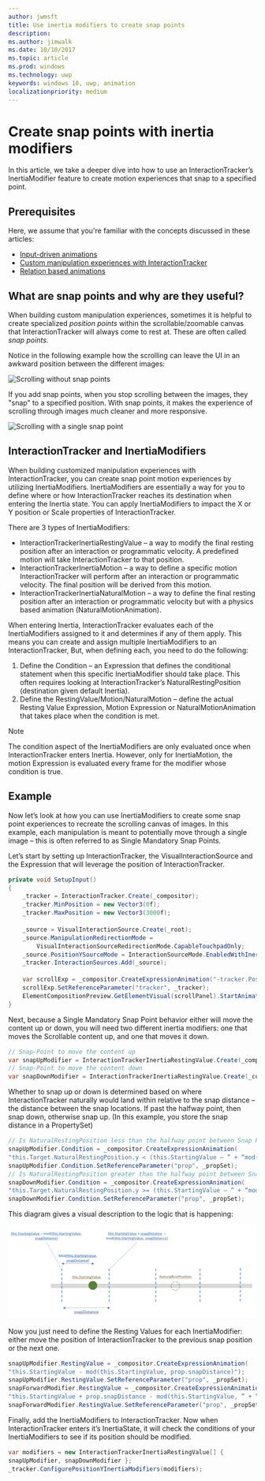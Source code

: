 ```yaml
---
author: jwmsft
title: Use inertia modifiers to create snap points
description: 
ms.author: jimwalk
ms.date: 10/10/2017
ms.topic: article
ms.prod: windows
ms.technology: uwp
keywords: windows 10, uwp, animation
localizationpriority: medium
---
```

# Create snap points with inertia modifiers

In this article, we take a deeper dive into how to use an InteractionTracker’s InertiaModifier feature to create motion experiences that snap to a specified point.

## Prerequisites

Here, we assume that you're familiar with the concepts discussed in these articles:

- [Input-driven animations](input-driven-animations.md)
- [Custom manipulation experiences with InteractionTracker](interaction-tracker-manipulations.md)
- [Relation based animations](relation-animations.md)

## What are snap points and why are they useful?

When building custom manipulation experiences, sometimes it is helpful to create specialized _position points_ within the scrollable/zoomable canvas that InteractionTracker will always come to rest at. These are often called _snap points_.

Notice in the following example how the scrolling can leave the UI in an awkward position between the different images:

![Scrolling without snap points](images/animation/snap-points-none.gif)

If you add snap points, when you stop scrolling between the images, they "snap" to a specified position. With snap points, it makes the experience of scrolling through images much cleaner and more responsive.

![Scrolling with a single snap point](images/animation/snap-points-single.gif)

## InteractionTracker and InertiaModifiers

When building customized manipulation experiences with InteractionTracker, you can create snap point motion experiences by utilizing InertiaModifiers. InertiaModifiers are essentially a way for you to define where or how InteractionTracker reaches its destination when entering the Inertia state. You can apply InertiaModifiers to impact the X or Y position or Scale properties of InteractionTracker.

There are 3 types of InertiaModifiers:

- InteractionTrackerInertiaRestingValue – a way to modify the final resting position after an interaction or programmatic velocity. A predefined motion will take InteractionTracker to that position.
- InteractionTrackerInertiaMotion – a way to define a specific motion InteractionTracker will perform after an interaction or programmatic velocity. The final position will be derived from this motion.
- InteractionTrackerInertiaNaturalMotion – a way to define the final resting position after an interaction or programmatic velocity but with a physics based animation (NaturalMotionAnimation).

When entering Inertia, InteractionTracker evaluates each of the InertiaModifiers assigned to it and determines if any of them apply. This means you can create and assign multiple InertiaModifiers to an InteractionTracker, But, when defining each, you need to do the following:

1. Define the Condition – an Expression that defines the conditional statement when this specific InertiaModifier should take place. This often requires looking at InteractionTracker’s NaturalRestingPosition (destination given default Inertia).
1. Define the RestingValue/Motion/NaturalMotion – define the actual Resting Value Expression, Motion Expression or NaturalMotionAnimation that takes place when the condition is met.

> [!NOTE]
> The condition aspect of the InertiaModifiers are only evaluated once when InteractionTracker enters Inertia. However, only for InertiaMotion, the motion Expression is evaluated every frame for the modifier whose condition is true.

## Example

Now let’s look at how you can use InertiaModifiers to create some snap point experiences to recreate the scrolling canvas of images. In this example, each manipulation is meant to potentially move through a single image – this is often referred to as Single Mandatory Snap Points.

Let’s start by setting up InteractionTracker, the VisualInteractionSource and the Expression that will leverage the position of InteractionTracker.

```csharp
private void SetupInput()
{
    _tracker = InteractionTracker.Create(_compositor);
    _tracker.MinPosition = new Vector3(0f);
    _tracker.MaxPosition = new Vector3(3000f);

    _source = VisualInteractionSource.Create(_root);
    _source.ManipulationRedirectionMode =
        VisualInteractionSourceRedirectionMode.CapableTouchpadOnly;
    _source.PositionYSourceMode = InteractionSourceMode.EnabledWithInertia;
    _tracker.InteractionSources.Add(_source);

    var scrollExp = _compositor.CreateExpressionAnimation("-tracker.Position.Y");
    scrollExp.SetReferenceParameter("tracker", _tracker);
    ElementCompositionPreview.GetElementVisual(scrollPanel).StartAnimation("Offset.Y", scrollExp);
}
```

Next, because a Single Mandatory Snap Point behavior either will move the content up or down, you will need two different inertia modifiers: one that moves the Scrollable content up, and one that moves it down.

```csharp
// Snap-Point to move the content up
var snapUpModifier = InteractionTrackerInertiaRestingValue.Create(_compositor);
// Snap-Point to move the content down
var snapDownModifier = InteractionTrackerInertiaRestingValue.Create(_compositor);
```

Whether to snap up or down is determined based on where InteractionTracker naturally would land within relative to the snap distance – the distance between the snap locations. If past the halfway point, then snap down, otherwise snap up. (In this example, you store the snap distance in a PropertySet)

```csharp
// Is NaturalRestingPosition less than the halfway point between Snap Points?
snapUpModifier.Condition = _compositor.CreateExpressionAnimation(
"this.Target.NaturalRestingPosition.y < (this.StartingValue – ” + “mod(this.StartingValue, prop.snapDistance) + prop.snapDistance / 2)");
snapUpModifier.Condition.SetReferenceParameter("prop", _propSet);
// Is NaturalRestingPosition greater than the halfway point between Snap Points?
snapDownModifier.Condition = _compositor.CreateExpressionAnimation(
"this.Target.NaturalRestingPosition.y >= (this.StartingValue – ” + “mod(this.StartingValue, prop.snapDistance) + prop.snapDistance / 2)");
snapDownModifier.Condition.SetReferenceParameter("prop", _propSet);
```

This diagram gives a visual description to the logic that is happening:

![Inertia modifier diagram](images/animation/inertia-modifier-diagram.png)

Now you just need to define the Resting Values for each InertiaModifier: either move the position of InteractionTracker to the previous snap position or the next one.

```csharp
snapUpModifier.RestingValue = _compositor.CreateExpressionAnimation(
"this.StartingValue - mod(this.StartingValue, prop.snapDistance)");
snapUpModifier.RestingValue.SetReferenceParameter("prop", _propSet);
snapForwardModifier.RestingValue = _compositor.CreateExpressionAnimation(
"this.StartingValue + prop.snapDistance - mod(this.StartingValue, ” + “prop.snapDistance)");
snapForwardModifier.RestingValue.SetReferenceParameter("prop", _propSet);
```

Finally, add the InertiaModifiers to InteractionTracker. Now when InteractionTracker enters it’s InertiaState, it will check the conditions of your InertiaModifiers to see if its position should be modified.

```csharp
var modifiers = new InteractionTrackerInertiaRestingValue[] { 
snapUpModifier, snapDownModifier };
_tracker.ConfigurePositionYInertiaModifiers(modifiers);
```